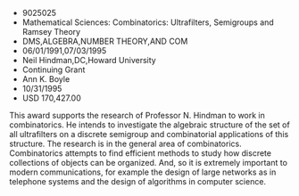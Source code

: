 
* 9025025
* Mathematical Sciences: Combinatorics: Ultrafilters, Semigroups and Ramsey Theory
* DMS,ALGEBRA,NUMBER THEORY,AND COM
* 06/01/1991,07/03/1995
* Neil Hindman,DC,Howard University
* Continuing Grant
* Ann K. Boyle
* 10/31/1995
* USD 170,427.00

This award supports the research of Professor N. Hindman to work in
combinatorics. He intends to investigate the algebraic structure of the set of
all ultrafilters on a discrete semigroup and combinatorial applications of this
structure. The research is in the general area of combinatorics. Combinatorics
attempts to find efficient methods to study how discrete collections of objects
can be organized. And, so it is extremely important to modern communications,
for example the design of large networks as in telephone systems and the design
of algorithms in computer science.

